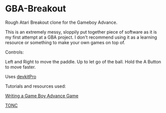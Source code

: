 # GBA-Breakout
Rough Atari Breakout clone for the Gameboy Advance.

This is an extremely messy, sloppily put together piece of software as it is my first attempt at a GBA project. I don't recommend using it as a learning resource or something to make your own games on top of.

Controls:

Left and Right to move the paddle. Up to let go of the ball. Hold the A Button to move faster.

Uses [devkitPro](https://devkitpro.org/wiki/Getting_Started)

Tutorials and resources used:

[Writing a Game Boy Advance Game](https://www.reinterpretcast.com/writing-a-game-boy-advance-game)

[TONC](https://www.coranac.com/tonc/text/toc.htm)

